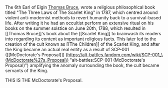The 6th Earl of Elgin [Thomas Bruce](https://villains.fandom.com/wiki/SCP-140-A "SCP-140-A"), wrote a religious philosophical book titled "The Three Laws of The Scarlet King" in 1787, which centred around violent anti-modernist methods to revert humanity back to a survival-based life. After writing it he had an occultist perform an extensive ritual on his books on the summer solstice on June 20th, 1788, which resulted in [[Thomas Bruce]]'s book about the [[Scarlet King]] to brainwash its readers into regarding its content as important religious facts. This later led to the creation of the cult known as [[The Children]] of the Scarlet King, and after the King became an actual real entity as a result of SCP-001 ([[McDoctorate's Proposal]]) (https://alt-battles.fandom.com/wiki/SCP-001_\(McDoctorate%27s_Proposal\) "alt-battles:SCP-001 (McDoctorate's Proposal)") amplifying the anomaly surrounding the book, the cult became servants of the King.


THIS IS THE McDoctorate's Proposal.